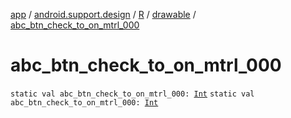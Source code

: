 [app](../../../index.md) / [android.support.design](../../index.md) / [R](../index.md) / [drawable](index.md) / [abc_btn_check_to_on_mtrl_000](.)

# abc_btn_check_to_on_mtrl_000

`static val abc_btn_check_to_on_mtrl_000: `[`Int`](https://kotlinlang.org/api/latest/jvm/stdlib/kotlin/-int/index.html)
`static val abc_btn_check_to_on_mtrl_000: `[`Int`](https://kotlinlang.org/api/latest/jvm/stdlib/kotlin/-int/index.html)